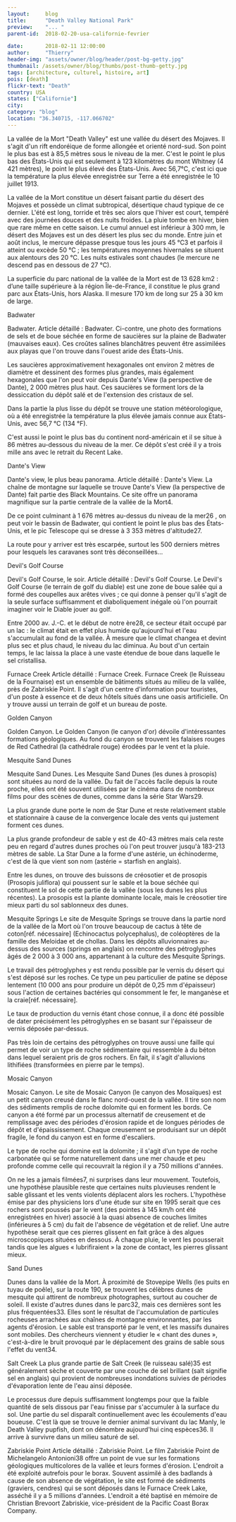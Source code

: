 ```yaml
---
layout:     blog
title:      "Death Valley National Park"
preview:    "... "
parent-id:  2018-02-20-usa-californie-fevrier

date:       2018-02-11 12:00:00
author:     "Thierry"
header-img: "assets/owner/blog/header/post-bg-getty.jpg"
thumbnail: /assets/owner/blog/thumbs/post-thumb-getty.jpg
tags: [architecture, culturel, histoire, art]
pois: [death]
flickr-text: "Death"
country: USA 
states: ["Californie"]
city: 
category: "blog"
location: "36.340715, -117.066702"
---
```


La vallée de la Mort "Death Valley" est une vallée du désert des Mojaves. Il s'agit d'un rift endoréique de forme allongée et orienté nord-sud. Son point le plus bas est à 85,5 mètres sous le niveau de la mer. C'est le point le plus bas des États-Unis qui est seulement à 123 kilomètres du mont Whitney (4 421 mètres), le point le plus élevé des États-Unis. Avec 56,7°C, c'est ici que la température la plus élevée enregistrée sur Terre a été enregistrée le 10 juillet 1913.

La vallée de la Mort constitue un désert faisant partie du désert des Mojaves et possède un climat subtropical, désertique chaud typique de ce dernier. L'été est long, torride et très sec alors que l'hiver est court, tempéré avec des journées douces et des nuits froides. La pluie tombe en hiver, bien que rare même en cette saison. Le cumul annuel est inférieur à 300 mm, le désert des Mojaves est un des désert les plus sec du monde. Entre juin et août inclus, le mercure dépasse presque tous les jours 45 °C3 et parfois il atteint ou excède 50 °C ; les températures moyennes hivernales se situent aux alentours des 20 °C. Les nuits estivales sont chaudes (le mercure ne descend pas en dessous de 27 °C).

La superficie du parc national de la vallée de la Mort est de 13 628 km2 : d’une taille supérieure à la région Île-de-France, il constitue le plus grand parc aux États-Unis, hors Alaska. Il mesure 170 km de long sur 25 à 30 km de large.

Badwater

Badwater.
Article détaillé : Badwater.
Ci-contre, une photo des formations de sels et de boue séchée en forme de saucières sur la plaine de Badwater (mauvaises eaux). Ces croûtes salines blanchâtres peuvent être assimilées aux playas que l'on trouve dans l'ouest aride des États-Unis.

Les saucières approximativement hexagonales ont environ 2 mètres de diamètre et dessinent des formes plus grandes, mais également hexagonales que l'on peut voir depuis Dante's View (la perspective de Dante), 2 000 mètres plus haut. Ces saucières se forment lors de la dessiccation du dépôt salé et de l'extension des cristaux de sel.

Dans la partie la plus lisse du dépôt se trouve une station météorologique, où a été enregistrée la température la plus élevée jamais connue aux États-Unis, avec 56,7 °C (134 °F).

C'est aussi le point le plus bas du continent nord-américain et il se situe à 86 mètres au-dessous du niveau de la mer. Ce dépôt s'est créé il y a trois mille ans avec le retrait du Recent Lake.

Dante's View

Dante's view, le plus beau panorama.
Article détaillé : Dante's View.
La chaîne de montagne sur laquelle se trouve Dante's View (la perspective de Dante) fait partie des Black Mountains. Ce site offre un panorama magnifique sur la partie centrale de la vallée de la Mort4.

De ce point culminant à 1 676 mètres au-dessus du niveau de la mer26 , on peut voir le bassin de Badwater, qui contient le point le plus bas des États-Unis, et le pic Telescope qui se dresse à 3 353 mètres d'altitude27.

La route pour y arriver est très escarpée, surtout les 500 derniers mètres pour lesquels les caravanes sont très déconseillées...

Devil's Golf Course

Devil's Golf Course, le soir.
Article détaillé : Devil's Golf Course.
Le Devil's Golf Course (le terrain de golf du diable) est une zone de boue salée qui a formé des coupelles aux arêtes vives ; ce qui donne à penser qu'il s'agit de la seule surface suffisamment et diaboliquement inégale où l'on pourrait imaginer voir le Diable jouer au golf.

Entre 2000 av. J.-C. et le début de notre ère28, ce secteur était occupé par un lac : le climat était en effet plus humide qu'aujourd'hui et l'eau s'accumulait au fond de la vallée. À mesure que le climat changea et devint plus sec et plus chaud, le niveau du lac diminua. Au bout d'un certain temps, le lac laissa la place à une vaste étendue de boue dans laquelle le sel cristallisa.

Furnace Creek
Article détaillé : Furnace Creek.
Furnace Creek (le Ruisseau de la Fournaise) est un ensemble de bâtiments situés au milieu de la vallée, près de Zabriskie Point. Il s'agit d'un centre d'information pour touristes, d'un poste à essence et de deux hôtels situés dans une oasis artificielle. On y trouve aussi un terrain de golf et un bureau de poste.

Golden Canyon

Golden Canyon.
Le Golden Canyon (le canyon d'or) dévoile d'intéressantes formations géologiques. Au fond du canyon se trouvent les falaises rouges de Red Cathedral (la cathédrale rouge) érodées par le vent et la pluie.

Mesquite Sand Dunes

Mesquite Sand Dunes.
Les Mesquite Sand Dunes (les dunes à prosopis) sont situées au nord de la vallée. Du fait de l'accès facile depuis la route proche, elles ont été souvent utilisées par le cinéma dans de nombreux films pour des scènes de dunes, comme dans la série Star Wars29.

La plus grande dune porte le nom de Star Dune et reste relativement stable et stationnaire à cause de la convergence locale des vents qui justement forment ces dunes.

La plus grande profondeur de sable y est de 40-43 mètres mais cela reste peu en regard d'autres dunes proches où l'on peut trouver jusqu'à 183-213 mètres de sable. La Star Dune a la forme d'une astérie, un échinoderme, c'est de là que vient son nom (astérie = starfish en anglais).

Entre les dunes, on trouve des buissons de créosotier et de prosopis (Prosopis juliflora) qui poussent sur le sable et la boue séchée qui constituent le sol de cette partie de la vallée (sous les dunes les plus récentes). La prosopis est la plante dominante locale, mais le créosotier tire mieux parti du sol sablonneux des dunes.

Mesquite Springs
Le site de Mesquite Springs se trouve dans la partie nord de la vallée de la Mort où l'on trouve beaucoup de cactus à tête de coton[réf. nécessaire] (Echinocactus polycephalus), de coléoptères de la famille des Meloidae et de chollas. Dans les dépôts alluvionnaires au-dessus des sources (springs en anglais) on rencontre des pétroglyphes âgés de 2 000 à 3 000 ans, appartenant à la culture des Mesquite Springs.

Le travail des pétroglyphes y est rendu possible par le vernis du désert qui s'est déposé sur les roches. Ce type un peu particulier de patine se dépose lentement (10 000 ans pour produire un dépôt de 0,25 mm d'épaisseur) sous l'action de certaines bactéries qui consomment le fer, le manganèse et la craie[réf. nécessaire].

Le taux de production du vernis étant chose connue, il a donc été possible de dater précisément les pétroglyphes en se basant sur l'épaisseur de vernis déposée par-dessus.

Pas très loin de certains des pétroglyphes on trouve aussi une faille qui permet de voir un type de roche sédimentaire qui ressemble à du béton dans lequel seraient pris de gros rochers. En fait, il s'agit d'alluvions lithifiées (transformées en pierre par le temps).

Mosaic Canyon

Mosaic Canyon.
Le site de Mosaic Canyon (le canyon des Mosaïques) est un petit canyon creusé dans le flanc nord-ouest de la vallée. Il tire son nom des sédiments remplis de roche dolomite qui en forment les bords. Ce canyon a été formé par un processus alternatif de creusement et de remplissage avec des périodes d'érosion rapide et de longues périodes de dépôt et d'épaississement. Chaque creusement se produisant sur un dépôt fragile, le fond du canyon est en forme d'escaliers.

Le type de roche qui domine est la dolomite ; il s'agit d'un type de roche carbonatée qui se forme naturellement dans une mer chaude et peu profonde comme celle qui recouvrait la région il y a 750 millions d'années.

On ne les a jamais filmées7, ni surprises dans leur mouvement. Toutefois, une hypothèse plausible reste que certaines nuits pluvieuses rendent le sable glissant et les vents violents déplacent alors les rochers. L'hypothèse émise par des physiciens lors d'une étude sur site en 1995 serait que ces rochers sont poussés par le vent (des pointes à 145 km/h ont été enregistrées en hiver) associé à la quasi absence de couches limites (inférieures à 5 cm) du fait de l'absence de végétation et de relief. Une autre hypothèse serait que ces pierres glissent en fait grâce à des algues microscopiques situées en dessous. À chaque pluie, le vent les pousserait tandis que les algues « lubrifiraient » la zone de contact, les pierres glissant mieux.

Sand Dunes

Dunes dans la vallée de la Mort.
À proximité de Stovepipe Wells (les puits en tuyau de poêle), sur la route 190, se trouvent les célèbres dunes de mesquite qui attirent de nombreux photographes, surtout au coucher de soleil. Il existe d'autres dunes dans le parc32, mais ces dernières sont les plus fréquentées33. Elles sont le résultat de l'accumulation de particules rocheuses arrachées aux chaînes de montagne environnantes, par les agents d'érosion. Le sable est transporté par le vent, et les massifs dunaires sont mobiles. Des chercheurs viennent y étudier le « chant des dunes », c'est-à-dire le bruit provoqué par le déplacement des grains de sable sous l'effet du vent34.

Salt Creek
La plus grande partie de Salt Creek (le ruisseau salé)35 est généralement sèche et couverte par une couche de sel brillant (salt signifie sel en anglais) qui provient de nombreuses inondations suivies de périodes d'évaporation lente de l'eau ainsi déposée.

Le processus dure depuis suffisamment longtemps pour que la faible quantité de sels dissous par l'eau finisse par s'accumuler à la surface du sol. Une partie du sel disparaît continuellement avec les écoulements d'eau boueuse. C'est là que se trouve le dernier animal survivant du lac Manly, le Death Valley pupfish, dont on dénombre aujourd'hui cinq espèces36. Il arrive à survivre dans un milieu saturé de sel.



Zabriskie Point
Article détaillé : Zabriskie Point.
Le film Zabriskie Point de Michelangelo Antonioni38 offre un point de vue sur les formations géologiques multicolores de la vallée et leurs formes d'érosion. L'endroit a été exploité autrefois pour le borax. Souvent assimilé à des badlands à cause de son absence de végétation, le site est formé de sédiments (graviers, cendres) qui se sont déposés dans le Furnace Creek Lake, asséché il y a 5 millions d'années. L'endroit a été baptisé en mémoire de Christian Brevoort Zabriskie, vice-président de la Pacific Coast Borax Company.
